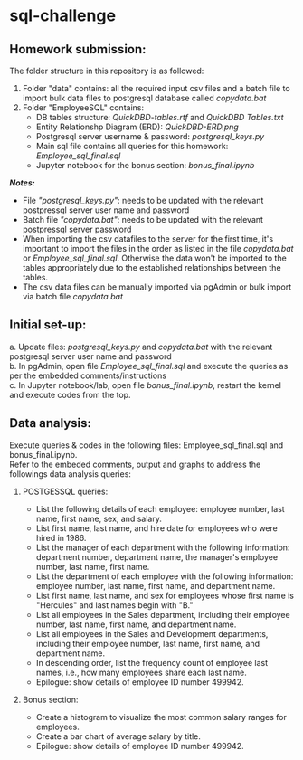 # sql-challenge

## Homework submission:

The folder structure in this repository is as followed: </br>
1. Folder "data" contains: all the required input csv files and a batch file to import bulk data files to postgresql database called _copydata.bat_
2. Folder "EmployeeSQL" contains: 
    - DB tables structure: _QuickDBD-tables.rtf_ and _QuickDBD Tables.txt_ 
    - Entity Relationshp Diagram (ERD): _QuickDBD-ERD.png_
    - Postgresql server username & password: _postgresql_keys.py_
    - Main sql file contains all queries for this homework: _Employee_sql_final.sql_
    - Jupyter notebook for the bonus section: _bonus_final.ipynb_

**_Notes:_** </br>
  - File _"postgresql_keys.py"_: needs to be updated with the relevant postpressql server user name and password 
  - Batch file _"copydata.bat"_: needs to be updated with the relevant postpressql server password
  - When importing the csv datafiles to the server for the first time, it's important to import the files in the order as listed in the file _copydata.bat_ or _Employee_sql_final.sql_. Otherwise the data won't be imported to the tables appropriately due to the established relationships between the tables.
  - The csv data files can be manually imported via pgAdmin or bulk import via batch file _copydata.bat_

## Initial set-up:

a. Update files: _postgresql_keys.py_ and _copydata.bat_ with the relevant postgresql server user name and password </br>
b. In pgAdmin, open file _Employee_sql_final.sql_ and execute the queries as per the embedded comments/instructions </br>
c. In Jupyter notebook/lab, open file _bonus_final.ipynb_, restart the kernel and execute codes from the top. 

## Data analysis:

Execute queries & codes in the following files: Employee_sql_final.sql and bonus_final.ipynb. </br>
Refer to the embeded comments, output and graphs to address the followings data analysis queries:

1. POSTGESSQL queries:
    * List the following details of each employee: employee number, last name, first name, sex, and salary.
    * List first name, last name, and hire date for employees who were hired in 1986.
    * List the manager of each department with the following information: department number, department name, the manager's employee number, last name, first name.
    * List the department of each employee with the following information: employee number, last name, first name, and department name.
    * List first name, last name, and sex for employees whose first name is "Hercules" and last names begin with "B."
    * List all employees in the Sales department, including their employee number, last name, first name, and department name.
    * List all employees in the Sales and Development departments, including their employee number, last name, first name, and department name.
    * In descending order, list the frequency count of employee last names, i.e., how many employees share each last name.
    * Epilogue: show details of employee ID number 499942.

2. Bonus section:
    * Create a histogram to visualize the most common salary ranges for employees.
    * Create a bar chart of average salary by title.
    * Epilogue: show details of employee ID number 499942.


